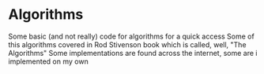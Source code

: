 # Algorithms
Some basic (and not really) code for algorithms for a quick access
Some of this algorithms covered in Rod Stivenson book which is called, well, "The Algorithms"
Some implementations are found across the internet, some are i implemented on my own

